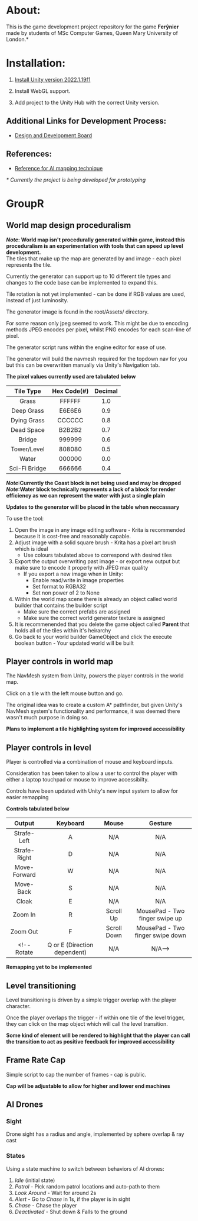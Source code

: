 # About:

This is the game development project repository for the game **Ferŷnier** made by students of MSc Computer Games, Queen Mary University of London.\*

# Installation:

1. [Install Unity version 2022.1.19f1](https://unity3d.com/get-unity/download/archive)

2. Install WebGL support.

3. Add project to the Unity Hub with the correct Unity version.

## Additional Links for Development Process:

-   [Design and Development Board](https://app.milanote.com/1OICvn1gp26tem?p=QvLbpGpKO8B)

## References:

-   [Reference for AI mapping technique](https://www.youtube.com/watch?v=iY1jnFvHgbE&t=513s)

_\* Currently the project is being developed for prototyping_

# GroupR

## World map design proceduralism

**_Note_: World map isn't procedurally generated within game, instead this proceduralism is an experimentation with tools that can speed up level development.**<br/>
The tiles that make up the map are generated by and image - each pixel represents the tile.<br/>

Currently the generator can support up to 10 different tile types and changes to the code base can be implemented to expand this.<br/>

Tile rotation is not yet implemented - can be done if RGB values are used, instead of just luminosity.<br/>

The generator image is found in the root/Assets/ directory.<br/>

For some reason only jpeg seemed to work. This might be due to encoding methods JPEG encodes per pixel,
whilst PNG encodes for each scan-line of pixel.<br/>

The generator script runs within the engine editor for ease of use.<br/>

The generator will build the navmesh required for the topdown nav for you but this can be overwritten manually via Unity's Navigation tab.<br/>

**The pixel values currently used are tabulated below**

|   Tile Type   | Hex Code(#) | Decimal |
| :-----------: | :---------: | :-----: |
|     Grass     |   FFFFFF    |   1.0   |
|  Deep Grass   |   E6E6E6    |   0.9   |
|  Dying Grass  |   CCCCCC    |   0.8   |
|  Dead Space   |   B2B2B2    |   0.7   |
|    Bridge     |   999999    |   0.6   |
|  Tower/Level  |   808080    |   0.5   |
|     Water     |   000000    |   0.0   |
| Sci-Fi Bridge |   666666    |   0.4   |

**_Note_:Currently the Coast block is not being used and may be dropped**<br/>
**_Note_:Water block technically represents a lack of a block for render efficiency as we can represent the water with just a single plain**<br/>

**Updates to the generator will be placed in the table when neccassary**<br/>

To use the tool:<br/>

1. Open the image in any image editing software - Krita is recommended because it is cost-free and reasonably capable.
2. Adjust image with a solid square brush - Krita has a pixel art brush which is ideal
   - Use colours tabulated above to correspond with desired tiles
3. Export the output overwriting past image - or export new output but make sure to encode it properly with JPEG max quality
   - If you export a new image when in Unity:
     - Enable read/write in image properties
     - Set format to RGBA32
     - Set non power of 2 to None
4. Within the world map scene there is already an object called world builder that contains the builder script
   - Make sure the correct prefabs are assigned
   - Make sure the correct world generator texture is assigned
5. It is recommenended that you delete the game object called **Parent** that holds all of the tiles within it's heirarchy
6. Go back to your world builder GameObject and click the execute boolean button - Your updated world will be built<br/>

## Player controls in world map

The NavMesh system from Unity, powers the player controls in the world map.<br/>

Click on a tile with the left mouse button and go.<br/>

The original idea was to create a custom A* pathfinder, but given Unity's NavMesh system's functionality and performance, it was deemed there wasn't much purpose in doing so.<br/>

**Plans to implement a tile highlighting system for improved accessibility**<br/>

## Player controls in level

Player is controlled via a combination of mouse and keyboard inputs.<br/>

Consideration has been taken to allow a user to control the player with either a laptop touchpad or mouse to improve accessibilty.<br/>

Controls have been updated with Unity's new input system to allow for easier remapping <br/>

**Controls tabulated below**

|    Output    |           Keyboard           |    Mouse    |             Gesture              |
| :----------: | :--------------------------: | :---------: | :------------------------------: |
| Strafe-Left  |              A               |     N/A     |               N/A                |
| Strafe-Right |              D               |     N/A     |               N/A                |
| Move-Forward |              W               |     N/A     |               N/A                |
|  Move-Back   |              S               |     N/A     |               N/A                |
|    Cloak     |              E               |     N/A     |               N/A                |
|   Zoom In    |              R               |  Scroll Up  |  MousePad - Two finger swipe up  |
|   Zoom Out   |              F               | Scroll Down | MousePad - Two finger swipe down |
|  <!--Rotate  | Q or E (Direction dependent) |     N/A     |              N/A-->              |

**Remapping yet to be implemented**

## Level transitioning

Level transitioning is driven by a simple trigger overlap with the player character.<br/>

Once the player overlaps the trigger - if within one tile of the level trigger, they can click on the map object which will call the level transition.<br/>

**Some kind of element will be rendered to highlight that the player can call the transition to act as positive feedback for improved accessibility**<br/>

## Frame Rate Cap

Simple script to cap the number of frames - cap is public.<br/>

**Cap will be adjustable to allow for higher and lower end machines**<br/>

## AI Drones

### Sight

Drone sight has a radius and angle, implemented by sphere overlap & ray cast

### States

Using a state machine to switch between behaviors of AI drones:

1. *Idle* (initial state)
2. *Patrol* - Pick random patrol locations and auto-path to them
3. *Look Around* - Wait for around 2s
4. *Alert* - Go to *Chase* in 1s, if the player is in sight
5. *Chase* - Chase the player
6. *Deactivated* - Shut down & Falls to the ground
